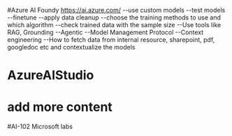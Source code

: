 #Azure AI Foundy
https://ai.azure.com/
--use custom models
--test models
--finetune
--apply data cleanup 
--choose the training methods to use and which algorithm 
--check trained data with the sample size
--Use tools like RAG, Grounding
--Agentic
--Model Management Protocol 
--Context engineering 
--How to fetch data from internal resource, sharepoint, pdf, googledoc etc and contextualize the models


# AzureAIStudio
# add more content

#AI-102 Microsoft labs
